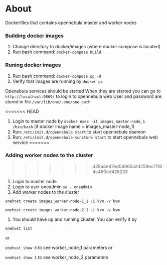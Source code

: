 # About

Dockerfiles that contains opennebula master and worker nodes

### Building docker images

1. Change directory to docker/images (where docker compose is located)
2. Run bash command: `docker-compose build`

### Runing docker images

1. Run bash command: `docker-compose up -d`
2. Verify that images are running by `docker ps`

Openebula services should be started
When they are started you can go to `http://localhost:9869/` to login to opennebula web
User and password are stored in file `/var/lib/one/.one/one_auth`


<<<<<<< HEAD
1. Login to master node by `docker exec -it images_master-node_1 /bin/bash` (if docker image name = images_master-node_1)
2. Run: `/etc/init.d/opennebula start` to start opennebula daemon
3. Run: `/etc/init.d/opennebula-sunstone start` to start opennebula web service
=======
### Adding worker nodes to the cluster
>>>>>>> d28a4e47ed0d065a2d259ec71164c460ed426233

1. Login to master node
2. Login to user oneadmin `su - oneadmin`
3. Add worker nodes to the cluster

`onehost create images_worker-node-1_1 -i kvm -v kvm`

`onehost create images_worker-node-2_1 -i kvm -v kvm`

1. You should have up and running cluster. You can verify it by

`onehost list`

or 

`onehost show 0`  to see worker_node_1 parameters or

`onehost show 1`  to see worker_node_2 parameters
